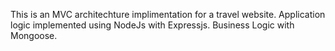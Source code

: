 This is an MVC architechture implimentation for a travel website.
Application logic implemented using NodeJs with Expressjs.
Business Logic with Mongoose.
